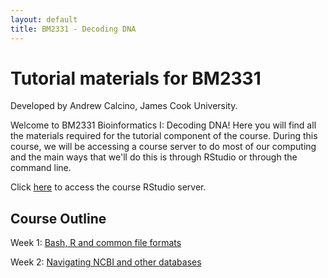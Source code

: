```yaml
---
layout: default
title: BM2331 - Decoding DNA
---
```


# Tutorial materials for BM2331

Developed by Andrew Calcino, James Cook University.

Welcome to BM2331 Bioinformatics I: Decoding DNA! Here you will find all the materials required for the tutorial component of the course. During this course, we will be accessing a course server to do most of our computing and the main ways that we'll do this is through RStudio or through the command line.

Click [here](http://bioinformatics.nec-mf-proj01.cloud.edu.au/rstudio/) to access the course RStudio server.

## Course Outline

Week 1: [Bash, R and common file formats](Tutorial_1/01_intro)

Week 2: [Navigating NCBI and other databases](Tutorial_2/02_databases.md)